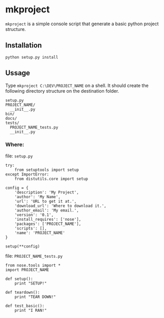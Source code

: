 mkproject
=========
`mkproject` is a simple console script that generate a basic python project structure.

Installation
------------

    python setup.py install

Ussage
------

Type `mkproject C:\DEV\PROJECT_NAME` on a shell. It should create the following directory structure on the destination folder.

    setup.py
    PROJECT_NAME/
      __init__.py
    bin/
    docs/
    tests/
      PROJECT_NAME_tests.py
      __init__.py

### Where:

file: `setup.py`

    try:
        from setuptools import setup
    except ImportError:
        from distutils.core import setup

    config = {
        'description': 'My Project',
        'author': 'My Name',
        'url': 'URL to get it at.',
        'download_url': 'Where to download it.',
        'author_email': 'My email.',
        'version': '0.1',
        'install_requires': ['nose'],
        'packages': ['PROJECT_NAME'],
        'scripts': [],
        'name': 'PROJECT_NAME'
    }

    setup(**config)

file: `PROJECT_NAME_tests.py`

    from nose.tools import *
    import PROJECT_NAME

    def setup():
        print "SETUP!"

    def teardown():
        print "TEAR DOWN!"

    def test_basic():
        print "I RAN!"
